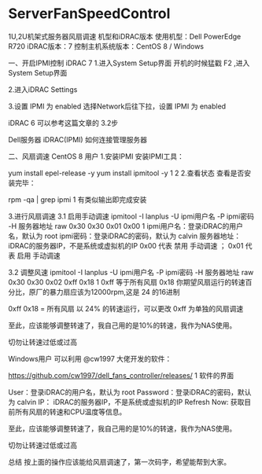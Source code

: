 # ServerFanSpeedControl
1U,2U机架式服务器风扇调速
机型和iDRAC版本
使用机型：Dell PowerEdge R720
iDRAC版本：7
控制主机系统版本：CentOS 8 / Windows

一、开启IPMI控制
iDRAC 7
1.进入System Setup界面
开机的时候猛戳 F2 ,进入System Setup界面



2.进入iDRAC Settings


3.设置 IPMI 为 enabled
选择Network后往下拉，设置 IPMI 为 enabled




iDRAC 6
可以参考这篇文章的 3.2步

Dell服务器 iDRAC(IPMI) 如何连接管理服务器

二、风扇调速
CentOS 8 用户
1.安装IPMI
安装IPMI工具：

yum install epel-release -y
yum install ipmitool -y
1
2
2.查看状态
查看是否安装完毕：

rpm -qa | grep ipmi
1
有类似输出即完成安装


3.进行风扇调速
3.1 启用手动调速
ipmitool -I lanplus -U ipmi用户名 -P ipmi密码 -H 服务器地址 raw 0x30 0x30 0x01 0x00 
1
ipmi用户名：登录iDRAC的用户名，默认为 root
ipmi密码：登录iDRAC的密码，默认为 calvin
服务器地址： iDRAC的服务器IP，不是系统或虚拟机的IP
0x00 代表 禁用 手动调速 ； 0x01 代表 启用 手动调速

3.2 调整风速
ipmitool -I lanplus -U ipmi用户名 -P ipmi密码 -H 服务器地址 raw 0x30 0x30 0x02 0xff 0x18 
1
0xff 等于所有风扇
0x18 你期望风扇运行的转速百分比，原厂的暴力扇应该为12000rpm,这是 24 的16进制

0xff 0x18 = 所有风扇 以 24% 的转速运行，可以更改 0xff 为单独的风扇调速

至此，应该能够调整转速了，我自己用的是10%的转速，我作为NAS使用。

切勿让转速过低或过高

Windows用户
可以利用 @cw1997 大佬开发的软件：

https://github.com/cw1997/dell_fans_controller/releases/
1
软件的界面

User：登录iDRAC的用户名，默认为 root
Password：登录iDRAC的密码，默认为 calvin
IP： iDRAC的服务器IP，不是系统或虚拟机的IP
Refresh Now: 获取目前所有风扇的转速和CPU温度等信息。

至此，应该能够调整转速了，我自己用的是10%的转速，我作为NAS使用。

切勿让转速过低或过高

总结
按上面的操作应该能给风扇调速了，第一次码字，希望能帮到大家。


